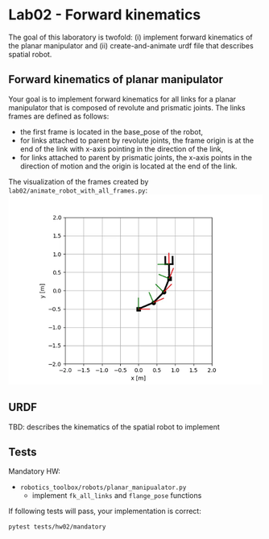 # Lab02 - Forward kinematics

The goal of this laboratory is twofold: (i) implement forward kinematics of the planar manipulator and (ii) create-and-animate urdf file that describes spatial robot.

## Forward kinematics of planar manipulator

Your goal is to implement forward kinematics for all links for a planar manipulator that is composed of revolute and prismatic joints.
The links frames are defined as follows:
 - the first frame is located in the base_pose of the robot,
 - for links attached to parent by revolute joints, the frame origin is at the end of the link with x-axis pointing in the direction of the link,
 - for links attached to parent by prismatic joints, the x-axis points in the direction of motion and the origin is located at the end of the link.

 The visualization of the frames created by `lab02/animate_robot_with_all_frames.py`:
 ![](lab02_fk_animation.gif)


## URDF

TBD: describes the kinematics of the spatial robot to implement

## Tests

Mandatory HW:
 - `robotics_toolbox/robots/planar_manipualator.py`
   - implement `fk_all_links` and `flange_pose` functions

If following tests will pass, your implementation is correct:
```bash
pytest tests/hw02/mandatory
```

